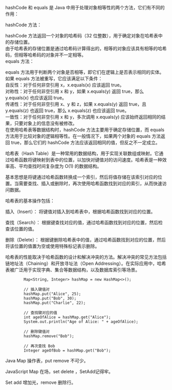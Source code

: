 hashCode 和 equals 是 Java 中用于处理对象相等性的两个方法，它们有不同的作用：   
 
hashCode 方法：    
 
hashCode 方法返回一个对象的哈希码（32 位整数），用于确定对象在哈希表中的存储位置。    
由于哈希表的存储位置是通过哈希码计算得出的，相等的对象应该具有相等的哈希码，但相等哈希码的对象并不一定相等。    
equals 方法：    

equals 方法用于判断两个对象是否相等，即它们在逻辑上是否表示相同的实体。      
如果 equals 方法被重写，它应该满足以下条件：         
自反性：对于任何非空引用 x，x.equals(x) 应该返回 true。       
对称性：对于任何非空引用 x 和 y，如果 x.equals(y) 返回 true，那么 y.equals(x) 也应该返回 true。        
传递性：对于任何非空引用 x、y 和 z，如果 x.equals(y) 返回 true，且 y.equals(z) 也返回 true，那么 x.equals(z) 也应该返回 true。       
一致性：对于任何非空引用 x 和 y，多次调用 x.equals(y) 应该始终返回相同的结果，只要对象上的信息没有被修改。        
在使用哈希表等数据结构时，hashCode 方法主要用于确定存储位置，而 equals 方法用于比较对象的逻辑相等性。在一般情况下，如果两个对象的 equals 方法返回 true，那么它们的 hashCode 方法应该返回相同的值，但反之不一定成立。        

哈希表（Hash Table）是一种常用的数据结构，用于实现关联数组或映射。它通过哈希函数将键映射到表中的位置，以加快对键值对的访问速度。哈希表是一种效率高、平均查找时间复杂度为 O(1) 的数据结构。         

基本思想是将键通过哈希函数转换成一个索引，然后将值存储在该索引对应的位置。当需要查找、插入或删除时，再次使用哈希函数找到对应的索引，从而快速访问数据。       

哈希表的基本操作包括：      

插入（Insert）： 将键值对插入到哈希表中，根据哈希函数找到对应的位置。  

查找（Search）： 根据键查找对应的值，通过哈希函数找到对应的位置，然后检查该位置的值。

删除（Delete）： 根据键删除哈希表中的值，通过哈希函数找到对应的位置，然后将该位置的值置为空或使用特殊标记表示删除。

哈希表的性能取决于哈希函数的设计和解决冲突的方法。解决冲突的常见方法包括链地址法（Chaining）和开放寻址法（Open Addressing）。在实际应用中，哈希表被广泛用于实现字典、集合等数据结构，以及数据库索引等场景。

```code
        Map<String, Integer> hashMap = new HashMap<>();

        // 插入键值对
        hashMap.put("Alice", 25);
        hashMap.put("Bob", 30);
        hashMap.put("Charlie", 22);

        // 查找键对应的值
        int ageOfAlice = hashMap.get("Alice");
        System.out.println("Age of Alice: " + ageOfAlice);

        // 删除键值对
        hashMap.remove("Bob");

        // 再次查找 Bob
        Integer ageOfBob = hashMap.get("Bob");
```
Java Map 操作表，put remove 不可少。

JavaScript Map 在场，set delete ，SetAdd记得牢。

Set add 增加光，remove 删除行。
